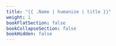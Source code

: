 ```yaml
---
title: "{{ .Name | humanize | title }}"
weight: 1
bookFlatSection: false
bookCollapseSection: false
bookHidden: false
---
```

